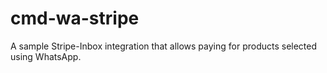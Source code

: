 # cmd-wa-stripe

A sample Stripe-Inbox integration that allows paying for products selected using WhatsApp.
